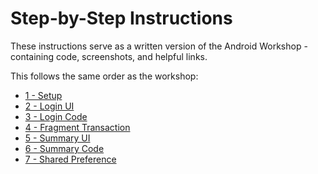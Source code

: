 #  Step-by-Step Instructions
These instructions serve as a written version of the Android Workshop - containing
code, screenshots, and helpful links.

This follows the same order as the workshop:
- [1 - Setup](1%20-%20Setup/README.md)
- [2 - Login UI](2%20-%20Login%20UI/README.md)
- [3 - Login Code](3%20-%20Login%20Code/README.md)
- [4 - Fragment Transaction](4%20-%20Fragment%20Transaction/README.md)
- [5 - Summary UI](5%20-%20Summary%20UI/README.md)
- [6 - Summary Code](6%20-%20Summary%20Code/README.md)
- [7 - Shared Preference](7%20-%20Sharedy%20Preference/README.md)